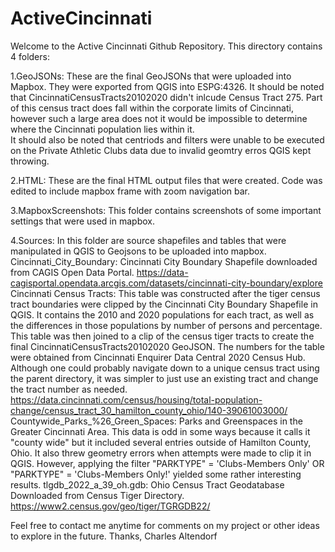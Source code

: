 # ActiveCincinnati
Welcome to the Active Cincinnati Github Repository.
This directory contains 4 folders:

1.GeoJSONs:
    These are the final GeoJSONs that were uploaded into Mapbox. They were exported from QGIS into ESPG:4326.
    It should be noted that CincinnatiCensusTracts20102020 didn't inlcude Census Tract 275.  Part of this census tract does fall within the corporate limits of Cincinnati, however such a large area does not it would be impossible to determine where the Cincinnati population lies within it.  
    It should also be noted that centriods and filters were unable to be executed on the Private Athletic Clubs data due to invalid geomtry erros QGIS kept throwing.

2.HTML:
    These are the final HTML output files that were created.  Code was edited to include mapbox frame with zoom navigation bar.

3.MapboxScreenshots:
    This folder contains screenshots of some important settings that were used in mapbox.

4.Sources:
    In this folder are source shapefiles and tables that were manipulated in QGIS to Geojsons to be uploaded into mapbox.
    Cincinnati_City_Boundary: Cincinnati City Boundary Shapefile downloaded from CAGIS Open Data Portal. https://data-cagisportal.opendata.arcgis.com/datasets/cincinnati-city-boundary/explore
    Cincinnati Census Tracts: This table was constructed after the tiger census tract boundaries were clipped by the Cincinnati City Boundary Shapefile in QGIS.  It contains the 2010 and 2020 populations for each tract, as well as the differences in those populations by number of persons and percentage.  This table was then joined to a clip of the census tiger tracts to create the final CincinnatiCensusTracts20102020 GeoJSON.  The numbers for the table were obtained from Cincinnati Enquirer Data Central 2020 Census Hub.  Although one could probably navigate down to a unique census tract using the parent directory, it was simpler to just use an existing tract and change the tract number as needed.  https://data.cincinnati.com/census/housing/total-population-change/census_tract_30_hamilton_county_ohio/140-39061003000/
    Countywide_Parks_%26_Green_Spaces: Parks and Greenspaces in the Greater Cincinnati Area. This data is odd in some ways because it calls it "county wide" but it included several entries outside of Hamilton County, Ohio.  It also threw geometry errors when attempts were made to clip it in QGIS.  However, applying the filter "PARKTYPE" = 'Clubs-Members Only' OR "PARKTYPE" = 'Clubs-Members Only!' yielded some rather interesting results.
    tlgdb_2022_a_39_oh.gdb: Ohio Census Tract Geodatabase Downloaded from Census Tiger Directory. https://www2.census.gov/geo/tiger/TGRGDB22/

Feel free to contact me anytime for comments on my project or other ideas to explore in the future.
Thanks,
Charles Altendorf